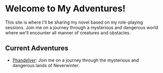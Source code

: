 # Welcome to My Adventures!

This site is where I'll be sharing my novel based on my role-playing sessions. Join me on a journey through a mysterious and dangerous world where we'll encounter all manner of creatures and obstacles.

## Current Adventures

- [Phandelver](phandelver/00.md): Join me on a journey through the mysterious and dangerous lands of Neverwinter.

